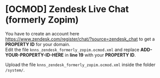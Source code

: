 # [OCMOD] Zendesk Live Chat (formerly Zopim)

You have to create an account here https://www.zendesk.com/register/chat/?source=zendesk_chat to get a **PROPERTY ID** for your domain.  
Edit the file `knns_zendesk_formerly_zopim.ocmod.xml` and replace **ADD-YOUR-PROPERTY-ID-HERE** in **line 19** with your **PROPERTY ID**.

Upload the file `knns_zendesk_formerly_zopim.ocmod.xml` inside the folder `/system/`.
